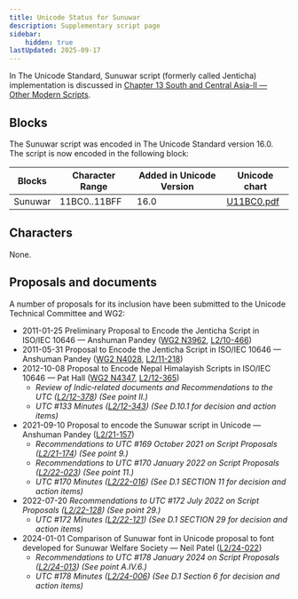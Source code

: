 ```yaml
---
title: Unicode Status for Sunuwar
description: Supplementary script page
sidebar:
    hidden: true
lastUpdated: 2025-09-17
---
```


In The Unicode Standard, Sunuwar script (formerly called Jenticha) implementation is discussed in [Chapter 13 South and Central Asia-II — Other Modern Scripts](https://www.unicode.org/versions/latest/core-spec/chapter-13/#G746336).

## Blocks

The Sunuwar  script was encoded in The Unicode Standard version 16.0. The script is now encoded in the following block:

| Blocks | Character Range | Added in Unicode Version | Unicode chart |
| ------ | --------------- | ------------------------ | ------------- |
| Sunuwar  | 11BC0..11BFF | 16.0 | [U11BC0.pdf](http://www.unicode.org/charts/PDF/U11BC0.pdf) |

## Characters

None.

## Proposals and documents

A number of proposals for its inclusion have been submitted to the Unicode Technical Committee and WG2:
- 2011-01-25 Preliminary Proposal to Encode the Jenticha Script in ISO/IEC 10646 — Anshuman Pandey ([WG2 N3962](https://www.unicode.org/wg2/docs/n3962.pdf), [L2/10-466](http://www.unicode.org/cgi-bin/GetMatchingDocs.pl?L2/10-466))
- 2011-05-31 Proposal to Encode the Jenticha Script in ISO/IEC 10646 — Anshuman Pandey ([WG2 N4028](https://www.unicode.org/wg2/docs/n4028.pdf), [L2/11-218](http://www.unicode.org/cgi-bin/GetMatchingDocs.pl?L2/11-218))
- 2012-10-08 Proposal to Encode Nepal Himalayish Scripts in ISO/IEC 10646 — Pat Hall ([WG2 N4347](https://www.unicode.org/wg2/docs/n4347.pdf), [L2/12-365](http://www.unicode.org/cgi-bin/GetMatchingDocs.pl?L2/12-365))
  - _Review of Indic‐related documents and Recommendations to the UTC ([L2/12-378](http://www.unicode.org/cgi-bin/GetMatchingDocs.pl?L2/12-378)) (See point II.)_
  - _UTC #133 Minutes ([L2/12-343](http://www.unicode.org/L2/L2012/12343.htm)) (See D.10.1 for decision and action items)_
- 2021-09-10 Proposal to encode the Sunuwar script in Unicode — Anshuman Pandey ([L2/21-157](http://www.unicode.org/cgi-bin/GetMatchingDocs.pl?L2/21-157))
  - _Recommendations to UTC #169 October  2021 on Script Proposals ([L2/21-174](http://www.unicode.org/L2/L2021/21174-script-adhoc-rept.pdf)) (See point 9.)_
  - _Recommendations to UTC #170 January 2022 on Script Proposals ([L2/22-023](http://www.unicode.org/L2/L2022/22023-script-adhoc-rept.pdf)) (See point 11.)_
  - _UTC #170 Minutes ([L2/22-016](https://www.unicode.org/L2/L2022/22016.htm)) (See D.1 SECTION 11 for decision and action items)_
- 2022-07-20 _Recommendations to UTC #172 July 2022 on Script Proposals ([L2/22-128](http://www.unicode.org/cgi-bin/GetMatchingDocs.pl?L2/22-128)) (See point 29.)_
  - _UTC #172 Minutes ([L2/22-121](https://www.unicode.org/L2/L2022/22121.htm)) (See D.1 SECTION 29 for decision and action items)_
- 2024-01-01 Comparison of Sunuwar font in Unicode proposal to font developed for Sunuwar Welfare Society — Neil Patel ([L2/24-022](http://www.unicode.org/cgi-bin/GetMatchingDocs.pl?L2/24-022))
  - _Recommendations to UTC #178 January 2024 on Script Proposals ([L2/24-013](http://www.unicode.org/cgi-bin/GetMatchingDocs.pl?L2/24-013)) (See point A.IV.6.)_
  - _UTC #178 Minutes ([L2/24-006](https://www.unicode.org/L2/L2024/24006.htm)) (See D.1 Section 6 for decision and action items)_
